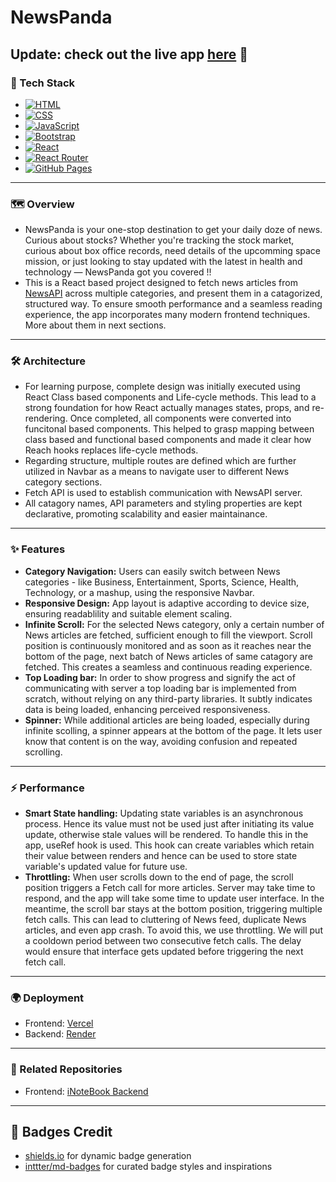 # NewsPanda
Update: check out the live app [here](https://priyanshu1-62.github.io/NewsPanda) 🚀
---

### 🧰 Tech Stack
- [![HTML](https://img.shields.io/badge/HTML-%23E34F26.svg?logo=html5&logoColor=white)](#)
- [![CSS](https://img.shields.io/badge/CSS-639?logo=css&logoColor=fff)](#)
- [![JavaScript](https://img.shields.io/badge/JavaScript-F7DF1E?logo=javascript&logoColor=000)](#)
- [![Bootstrap](https://img.shields.io/badge/Bootstrap-7952B3?logo=bootstrap&logoColor=fff)](#)
- [![React](https://img.shields.io/badge/React-%2320232a.svg?logo=react&logoColor=%2361DAFB)](#)
- [![React Router](https://img.shields.io/badge/React_Router-CA4245?logo=react-router&logoColor=white)](#)
- [![GitHub Pages](https://img.shields.io/badge/GitHub%20Pages-121013?logo=github&logoColor=white)](#)
---

### 🗺️ Overview
- NewsPanda is your one-stop destination to get your daily doze of news. Curious about stocks? Whether you're tracking the stock market, curious about box office records, need details of the upcomming space mission, or just looking to stay updated with the latest in health and technology — NewsPanda got you covered !!
- This is a React based project designed to fetch news articles from [NewsAPI](https://newsapi.org) across multiple categories, and present them in a catagorized, structured way. To ensure smooth performance and a seamless reading experience, the app incorporates many modern frontend techniques. More about them in next sections.
---

### 🛠️ Architecture
- For learning purpose, complete design was initially executed using React Class based components and Life-cycle methods. This lead to a strong foundation for how React actually manages states, props, and re-rendering. Once completed, all components were converted into funcitonal based components. This helped to grasp mapping between class based and functional based components and made it clear how Reach hooks replaces life-cycle methods.
- Regarding structure, multiple routes are defined which are further utilized in Navbar as a means to navigate user to different News category sections.
- Fetch API is used to establish communication with NewsAPI server.
- All catagory names, API parameters and styling properties are kept declarative, promoting scalability and easier maintainance.
---

### ✨ Features
- __Category Navigation:__ Users can easily switch between News categories - like Business, Entertainment, Sports, Science, Health, Technology, or a mashup, using the responsive Navbar.
- __Responsive Design:__ App layout is adaptive according to device size, ensuring readablility and suitable element scaling.
- __Infinite Scroll:__ For the selected News category, only a certain number of News articles are fetched, sufficient enough to fill the viewport. Scroll position is continuously monitored and as soon as it reaches near the bottom of the page, next batch of News articles of same catagory are fetched. This creates a seamless and continuous reading experience.
- __Top Loading bar:__ In order to show progress and signify the act of communicating with server a top loading bar is implemented from scratch, without relying on any third-party libraries. It subtly indicates data is being loaded, enhancing perceived responsiveness.
- __Spinner:__ While additional articles are being loaded, especially during infinite scolling, a spinner appears at the bottom of the page. It lets user know that content is on the way, avoiding confusion and repeated scrolling.
---

### ⚡ Performance
 - __Smart State handling:__ Updating state variables is an asynchronous process. Hence its value must not be used just after initiating its value update, otherwise stale values will be rendered. To handle this in the app, useRef hook is used. This hook can create variables which retain their value between renders and hence can be used to store state variable's updated value for future use.
- __Throttling:__ When user scrolls down to the end of page, the scroll position triggers a Fetch call for more articles. Server may take time to respond, and the app will take some time to update user interface. In the meantime, the scroll bar stays at the bottom position, triggering multiple fetch calls. This can lead to cluttering of News feed, duplicate News articles, and even app crash. To avoid this, we use throttling. We will put a cooldown period between two consecutive fetch calls. The delay would ensure that interface gets updated before triggering the next fetch call.
---

### 🌍 Deployment
- Frontend: [Vercel](https://i-note-book-two.vercel.app)
- Backend: [Render](https://inotebook-server-8i8l.onrender.com)
---

### 📎 Related Repositories
- Frontend: [iNoteBook Backend](https://github.com/Priyanshu1-62/iNoteBook-Server.git)
---

## 📛 Badges Credit
- [shields.io](https://shields.io) for dynamic badge generation  
- [inttter/md-badges](https://github.com/inttter/md-badges) for curated badge styles and inspirations
